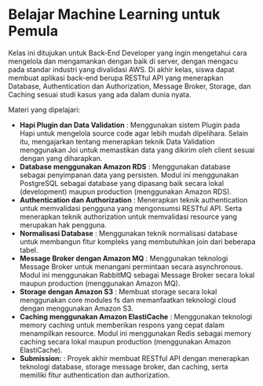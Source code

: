 # Belajar Machine Learning untuk Pemula

Kelas ini ditujukan untuk Back-End Developer yang ingin mengetahui cara mengelola dan mengamankan dengan baik di server, dengan mengacu pada
standar industri yang divalidasi AWS. Di akhir kelas, siswa dapat membuat aplikasi back-end berupa RESTful API yang menerapkan Database, Authentication
dan Authorization, Message Broker, Storage, dan Caching sesuai studi kasus yang ada dalam dunia nyata.

Materi yang dipelajari:

- **Hapi Plugin dan Data Validation** : Menggunakan sistem Plugin pada Hapi untuk mengelola source code agar lebih mudah dipelihara. Selain itu, mengajarkan tentang menerapkan teknik Data Validation menggunakan Joi untuk memastikan data yang dikirim oleh client sesuai dengan yang
diharapkan.
- **Database menggunakan Amazon RDS** : Menggunakan database sebagai penyimpanan data yang persisten. Modul ini menggunakan PostgreSQL sebagai database yang dipasang baik secara lokal (development) maupun production (menggunakan Amazon RDS).
- **Authentication dan Authorization** : Menerapkan teknik authentication untuk memvalidasi pengguna yang mengonsumsi RESTful API. Serta menerapkan teknik authorization untuk memvalidasi resource yang merupakan hak pengguna. 
- **Normalisasi Database** : Menggunakan teknik normalisasi database untuk membangun fitur kompleks yang membutuhkan join dari beberapa tabel.
- **Message Broker dengan Amazon MQ** : Menggunakan teknologi Message Broker untuk menangani permintaan secara asynchronous. Modul ini menggunakan RabbitMQ sebagai Message Broker secara lokal maupun production (menggunakan Amazon MQ).
- **Storage dengan Amazon S3** : Membuat storage secara lokal menggunakan core modules fs dan memanfaatkan teknologi cloud dengan menggunakan Amazon S3.
- **Caching menggunakan Amazon ElastiCache** : Menggunakan teknologi memory caching untuk memberikan respons yang cepat dalam menampilkan resource. Modul ini menggunakan Redis sebagai memory caching secara lokal maupun production (menggunakan Amazon ElastiCache).
- **Submission:** : Proyek akhir membuat RESTful API dengan menerapkan teknologi database, storage message broker, dan caching, serta memiliki fitur authentication dan authorization.

